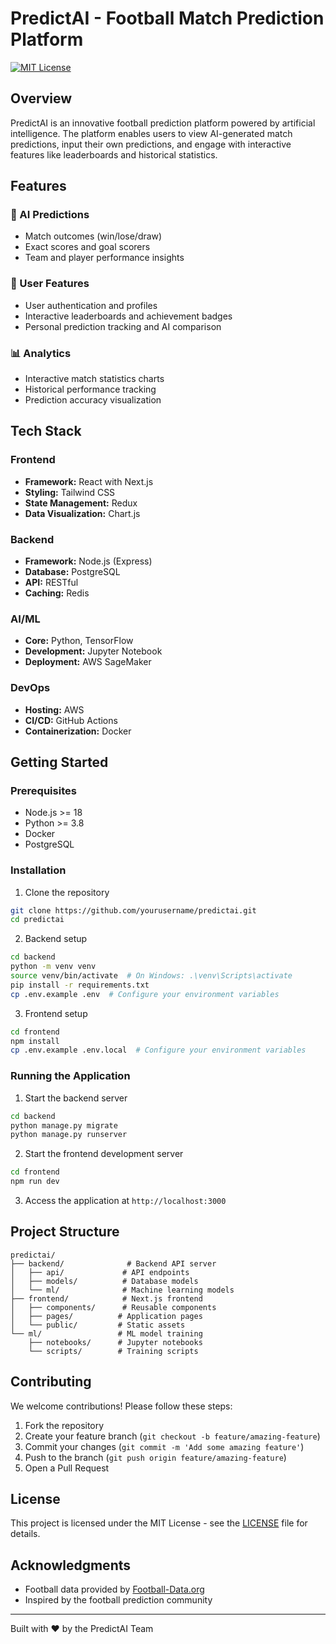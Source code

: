# PredictAI - Football Match Prediction Platform

[![MIT License](https://img.shields.io/badge/License-MIT-green.svg)](https://choosealicense.com/licenses/mit/)

## Overview

PredictAI is an innovative football prediction platform powered by artificial intelligence. The platform enables users to view AI-generated match predictions, input their own predictions, and engage with interactive features like leaderboards and historical statistics.

## Features

### 🤖 AI Predictions
- Match outcomes (win/lose/draw)
- Exact scores and goal scorers
- Team and player performance insights

### 👥 User Features
- User authentication and profiles
- Interactive leaderboards and achievement badges
- Personal prediction tracking and AI comparison

### 📊 Analytics
- Interactive match statistics charts
- Historical performance tracking
- Prediction accuracy visualization

## Tech Stack

### Frontend
- **Framework:** React with Next.js
- **Styling:** Tailwind CSS
- **State Management:** Redux
- **Data Visualization:** Chart.js

### Backend
- **Framework:** Node.js (Express)
- **Database:** PostgreSQL
- **API:** RESTful
- **Caching:** Redis

### AI/ML
- **Core:** Python, TensorFlow
- **Development:** Jupyter Notebook
- **Deployment:** AWS SageMaker

### DevOps
- **Hosting:** AWS
- **CI/CD:** GitHub Actions
- **Containerization:** Docker

## Getting Started

### Prerequisites
- Node.js >= 18
- Python >= 3.8
- Docker
- PostgreSQL

### Installation

1. Clone the repository
```bash
git clone https://github.com/yourusername/predictai.git
cd predictai
```

2. Backend setup
```bash
cd backend
python -m venv venv
source venv/bin/activate  # On Windows: .\venv\Scripts\activate
pip install -r requirements.txt
cp .env.example .env  # Configure your environment variables
```

3. Frontend setup
```bash
cd frontend
npm install
cp .env.example .env.local  # Configure your environment variables
```

### Running the Application

1. Start the backend server
```bash
cd backend
python manage.py migrate
python manage.py runserver
```

2. Start the frontend development server
```bash
cd frontend
npm run dev
```

3. Access the application at `http://localhost:3000`

## Project Structure

```
predictai/
├── backend/              # Backend API server
│   ├── api/             # API endpoints
│   ├── models/          # Database models
│   └── ml/              # Machine learning models
├── frontend/            # Next.js frontend
│   ├── components/      # Reusable components
│   ├── pages/          # Application pages
│   └── public/         # Static assets
└── ml/                 # ML model training
    ├── notebooks/      # Jupyter notebooks
    └── scripts/        # Training scripts
```

## Contributing

We welcome contributions! Please follow these steps:

1. Fork the repository
2. Create your feature branch (`git checkout -b feature/amazing-feature`)
3. Commit your changes (`git commit -m 'Add some amazing feature'`)
4. Push to the branch (`git push origin feature/amazing-feature`)
5. Open a Pull Request

## License

This project is licensed under the MIT License - see the [LICENSE](LICENSE) file for details.

## Acknowledgments

- Football data provided by [Football-Data.org](https://www.football-data.org/)
- Inspired by the football prediction community

---
Built with ❤️ by the PredictAI Team